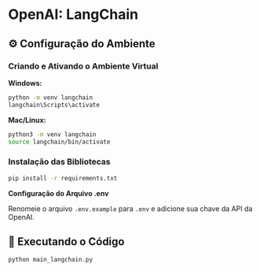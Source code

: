 # OpenAI: LangChain

## ⚙️ Configuração do Ambiente

### Criando e Ativando o Ambiente Virtual

**Windows:**
```bash
python -m venv langchain
langchain\Scripts\activate
```

**Mac/Linux:**
```bash
python3 -m venv langchain
source langchain/bin/activate
```

### Instalação das Bibliotecas

```bash
pip install -r requirements.txt
```

**Configuração do Arquivo .env**

Renomeie o arquivo `.env.example` para `.env` e adicione sua chave da API da OpenAI.

## 🚀 Executando o Código

```bash
python main_langchain.py
```

